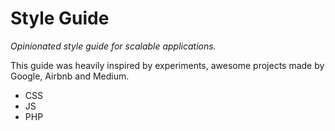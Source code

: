 Style Guide
===

*Opinionated style guide for scalable applications.*

This guide was heavily inspired by experiments, awesome projects made by Google, Airbnb and Medium.

- CSS
- JS
- PHP
